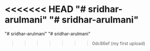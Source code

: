 <<<<<<< HEAD
"# sridhar-arulmani" 
"# sridhar-arulmani" 
=======
"# sridhar-arulmani" 
"# sridhar-arulmani" 
>>>>>>> 0dc86ef (my first upload)
